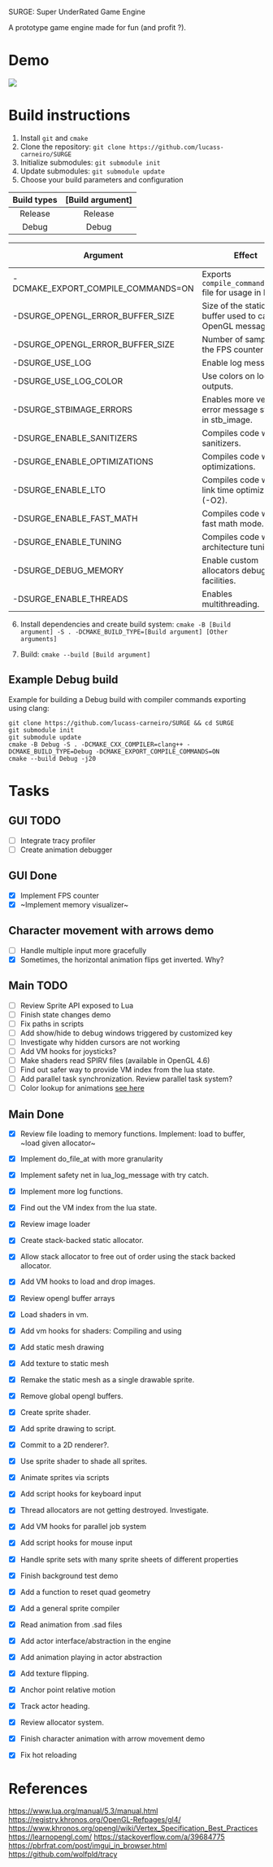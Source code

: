  SURGE: Super UnderRated Game Engine

 A prototype game engine made for fun (and profit ?).

# Demo

![](demos/demo.gif)

# Build instructions

1. Install `git` and `cmake`
2. Clone the repository: `git clone https://github.com/lucass-carneiro/SURGE`
3. Initialize submodules: `git submodule init`
4. Update submodules: `git submodule update`
5. Choose your build parameters and configuration

| Build types | [Build argument] |
|:-----------:|:----------------:|
|   Release   |      Release     |
|    Debug    |       Debug      |

| Argument                           | Effect                                                     | Possible values | Default value            |
|------------------------------------|------------------------------------------------------------|-----------------|--------------------------|
| -DCMAKE_EXPORT_COMPILE_COMMANDS=ON | Exports `compile_commands.json` file for usage in IDEs.    | OFF/ON          | OFF                      |
| -DSURGE_OPENGL_ERROR_BUFFER_SIZE   | Size of the static buffer used to capture OpenGL messages  | >=1024          | 1024                     |
| -DSURGE_OPENGL_ERROR_BUFFER_SIZE   | Number of samples in the FPS counter (2)                   | Integer         | 1024                     |
| -DSURGE_USE_LOG                    | Enable log messages.                                       | OFF/ON          | ON                       |
| -DSURGE_USE_LOG_COLOR              | Use colors on log outputs.                                 | OFF/ON          | ON                       |
| -DSURGE_STBIMAGE_ERRORS            | Enables more verbose error message strings in stb_image.   | OFF/ON          | ON                       |
| -DSURGE_ENABLE_SANITIZERS          | Compiles code with sanitizers.                             | OFF/ON          | ON (Debug), OFF(Release) |
| -DSURGE_ENABLE_OPTIMIZATIONS       | Compiles code with optimizations.                          | OFF/ON          | OFF (Debug), ON(Release) |
| -DSURGE_ENABLE_LTO                 | Compiles code with link time optimizations (-O2).          | OFF/ON          | OFF (Debug), ON(Release) |
| -DSURGE_ENABLE_FAST_MATH           | Compiles code with fast math mode.                         | OFF/ON          | OFF (Debug), ON(Release) |
| -DSURGE_ENABLE_TUNING              | Compiles code with architecture tuning.                    | OFF/ON          | OFF (Debug), ON(Release) |
| -DSURGE_DEBUG_MEMORY               | Enable custom allocators debug facilities.                 | OFF/ON          | ON (Debug), OFF(Release) |
| -DSURGE_ENABLE_THREADS             | Enables multithreading.                                    | OFF/ON          | ON                       |

6. Install dependencies and create build system:
`cmake -B [Build argument] -S . -DCMAKE_BUILD_TYPE=[Build argument] [Other arguments]`

7. Build: `cmake --build [Build argument]`

## Example Debug build

Example for building a Debug build with compiler commands exporting using clang:

```
git clone https://github.com/lucass-carneiro/SURGE && cd SURGE
git submodule init
git submodule update
cmake -B Debug -S . -DCMAKE_CXX_COMPILER=clang++ -DCMAKE_BUILD_TYPE=Debug -DCMAKE_EXPORT_COMPILE_COMMANDS=ON
cmake --build Debug -j20
```

# Tasks

## GUI TODO
* [ ] Integrate tracy profiler
* [ ] Create animation debugger

## GUI Done
* [x] Implement FPS counter
* [x] ~Implement memory visualizer~

## Character movement with arrows demo
* [ ] Handle multiple input more gracefully
* [x] Sometimes, the horizontal animation flips get inverted. Why?

##  Main TODO
* [ ] Review Sprite API exposed to Lua
* [ ] Finish state changes demo
* [ ] Fix paths in scripts
* [ ] Add show/hide to debug windows triggered by customized key
* [ ] Investigate why hidden cursors are not working
* [ ] Add VM hooks for joysticks?
* [ ] Make shaders read SPIRV files (available in OpenGL 4.6)
* [ ] Find out safer way to provide VM index from the lua state.
* [ ] Add parallel task synchronization. Review parallel task system?
* [ ] Color lookup for animations [see here](https://www.youtube.com/watch?v=HsOKwUwL1bE)

## Main Done
* [x] Review file loading to memory functions. Implement: load to buffer, ~load given allocator~
* [x] Implement do_file_at with more granularity
* [x] Implement safety net in lua_log_message with try catch.
* [x] Implement more log functions.
* [x] Find out the VM index from the lua state.
* [x] Review image loader
* [x] Create stack-backed static allocator.
* [x] Allow stack allocator to free out of order using the stack backed allocator.
* [x] Add VM hooks to load and drop images.
* [x] Review opengl buffer arrays
* [x] Load shaders in vm.
* [x] Add vm hooks for shaders: Compiling and using
* [x] Add static mesh drawing
* [x] Add texture to static mesh
* [x] Remake the static mesh as a single drawable sprite.
* [x] Remove global opengl buffers.
* [x] Create sprite shader.
* [x] Add sprite drawing to script.
* [x] Commit to a 2D renderer?.
* [x] Use sprite shader to shade all sprites. 
* [x] Animate sprites via scripts
* [x] Add script hooks for keyboard input
* [x] Thread allocators are not getting destroyed. Investigate.
* [x] Add VM hooks for parallel job system
* [x] Add script hooks for mouse input
* [x] Handle sprite sets with many sprite sheets of different properties
* [x] Finish background test demo
* [x] Add a function to reset quad geometry
* [x] Add a general sprite compiler
* [x] Read animation from .sad files
* [x] Add actor interface/abstraction in the engine
* [x] Add animation playing in actor abstraction
* [x] Add texture flipping.
* [x] Anchor point relative motion
* [x] Track actor heading.
* [x] Review allocator system.
* [x] Finish character animation with arrow movement demo
* [x] Fix hot reloading


# References
https://www.lua.org/manual/5.3/manual.html
https://registry.khronos.org/OpenGL-Refpages/gl4/
https://www.khronos.org/opengl/wiki/Vertex_Specification_Best_Practices
https://learnopengl.com/
https://stackoverflow.com/a/39684775
https://pbrfrat.com/post/imgui_in_browser.html
https://github.com/wolfpld/tracy